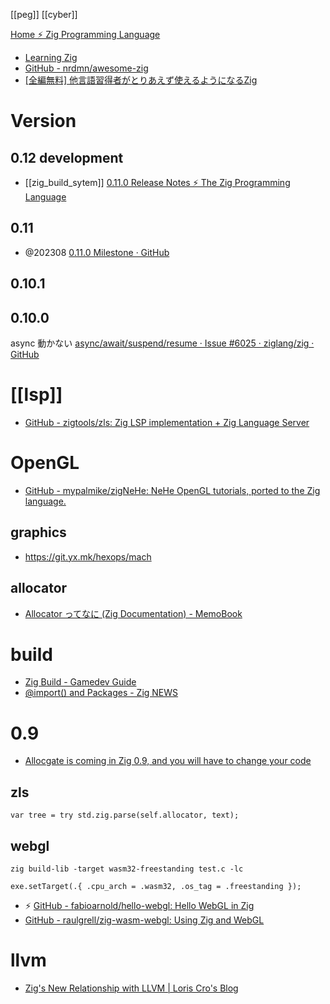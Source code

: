 [[peg]] [[cyber]]

[Home ⚡ Zig Programming Language](https://ziglang.org/)

- [Learning Zig](https://www.openmymind.net/learning_zig/)
- [GitHub - nrdmn/awesome-zig](https://github.com/nrdmn/awesome-zig)
- [[全編無料] 他言語習得者がとりあえず使えるようになるZig](https://zenn.dev/drumato/books/learn-zig-to-be-a-beginner)


# Version
## 0.12 development
- [[zig_build_sytem]] [0.11.0 Release Notes ⚡ The Zig Programming Language](https://ziglang.org/download/0.11.0/release-notes.html#Build-System)

## 0.11
- @202308 [0.11.0 Milestone · GitHub](https://github.com/ziglang/zig/milestone/17)

## 0.10.1
## 0.10.0
async 動かない
[async/await/suspend/resume · Issue #6025 · ziglang/zig · GitHub](https://github.com/ziglang/zig/issues/6025)

# [[lsp]]
- [GitHub - zigtools/zls: Zig LSP implementation + Zig Language Server](https://github.com/zigtools/zls)

# OpenGL
- [GitHub - mypalmike/zigNeHe: NeHe OpenGL tutorials, ported to the Zig language.](https://github.com/mypalmike/zigNeHe)


## graphics

- <https://git.yx.mk/hexops/mach>

## allocator
- [Allocator ってなに (Zig Documentation) - MemoBook](https://scrapbox.io/tamago324vim/Allocator_%E3%81%A3%E3%81%A6%E3%81%AA%E3%81%AB_(Zig_Documentation))

# build
- [Zig Build - Gamedev Guide](https://ikrima.dev/dev-notes/zig/zig-build/)
- [@import() and Packages - Zig NEWS](https://zig.news/mattnite/import-and-packages-23mb)


# 0.9
- [Allocgate is coming in Zig 0.9, and you will have to change your code](https://pithlessly.github.io/allocgate.html)


## zls

```zig
var tree = try std.zig.parse(self.allocator, text);
```

## webgl

```
zig build-lib -target wasm32-freestanding test.c -lc
```

```zig
exe.setTarget(.{ .cpu_arch = .wasm32, .os_tag = .freestanding });
```

- ⚡ [GitHub - fabioarnold/hello-webgl: Hello WebGL in Zig](https://github.com/fabioarnold/hello-webgl)
-  [GitHub - raulgrell/zig-wasm-webgl: Using Zig and WebGL](https://github.com/raulgrell/zig-wasm-webgl)

# llvm
- [Zig's New Relationship with LLVM | Loris Cro's Blog](https://kristoff.it/blog/zig-new-relationship-llvm/)
